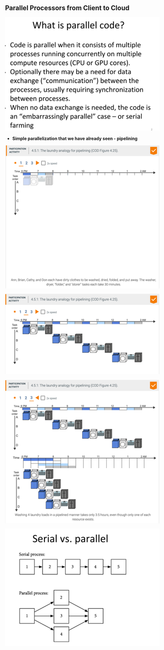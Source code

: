 ## Parallel Processors from Client to Cloud

![](img/2020-12-13-15-12-19.png)

- **Simple parallelization that we have already seen - pipelining**


![](img/2020-12-13-15-15-50.png)

![](img/2020-12-13-15-17-07.png)

![](img/2020-12-13-15-18-09.png)

![](img/2020-12-13-15-18-21.png)




























